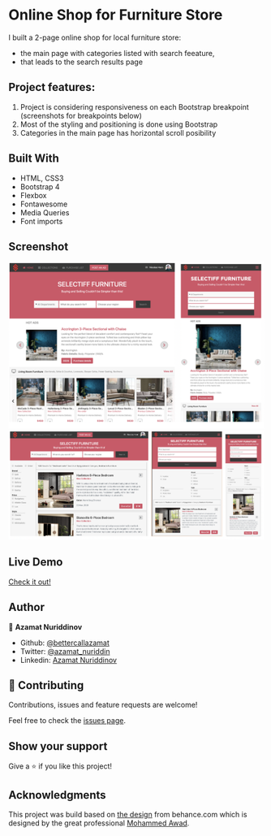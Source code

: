 # Online Shop for Furniture Store
I built a 2-page online shop for local furniture store:
- the main page with categories listed with search feeature, 
- that leads to the search results page

## Project features:
1. Project is considering responsiveness on each Bootstrap breakpoint (screenshots for breakpoints below)
2. Most of the styling and positioning is done using Bootstrap
3. Categories in the main page has horizontal scroll posibility

## Built With

- HTML, CSS3
- Bootstrap 4
- Flexbox
- Fontawesome
- Media Queries
- Font imports

## Screenshot

![Screenshot](imgs/screenshot-main.png)
![Screenshot](imgs/screenshot-search.png)

## Live Demo

[Check it out!](https://online-shop-website.netlify.com/)

## Author

👤 **Azamat Nuriddinov**

- Github: [@bettercallazamat](https://github.com/bettercallazamat)
- Twitter: [@azamat_nuriddin](https://twitter.com/azamat_nuriddin)
- Linkedin: [Azamat Nuriddinov](https://www.linkedin.com/in/azamat-nuriddinov-57579868)

## 🤝 Contributing

Contributions, issues and feature requests are welcome!

Feel free to check the [issues page](issues/).

## Show your support

Give a ⭐️ if you like this project!

## Acknowledgments
This project was build based on [the design](https://www.behance.net/gallery/24796463/ZATTIX) from behance.com which is designed by the great professional [Mohammed Awad](https://www.behance.net/M_Awad).
